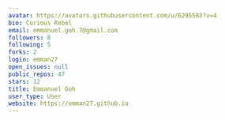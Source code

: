 ```yaml
---
avatar: https://avatars.githubusercontent.com/u/6295583?v=4
bio: Curious Rebel
email: emmanuel.goh.7@gmail.com
followers: 8
following: 5
forks: 2
login: emman27
open_issues: null
public_repos: 47
stars: 12
title: Emmanuel Goh
user_type: User
website: https://emman27.github.io
---
```

